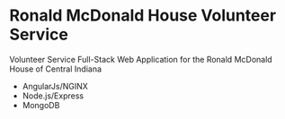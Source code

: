 # Ronald McDonald House Volunteer Service
Volunteer Service Full-Stack Web Application for the Ronald McDonald House of Central Indiana
- AngularJs/NGINX
- Node.js/Express
- MongoDB

